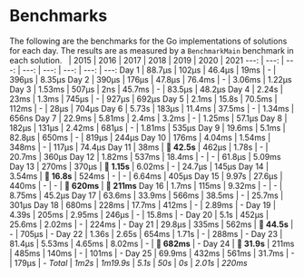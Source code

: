 # Benchmarks
The following are the benchmarks for the Go implementations of solutions for each day. The results are as measured by a `BenchmarkMain` benchmark in each solution.
 &nbsp;  | 2015 | 2016 | 2017 | 2018 | 2019 | 2020 | 2021
 ---:  | ---:  | ---:  | ---:  | ---:  | ---:  | ---:  | ---: 
Day 1 | 88.7µs | 102µs | 46.4µs | 19ms | - | 396µs | 8.35µs
Day 2 | 390µs | 176µs | 47.8µs | 76.4ms | - | 3.06ms | 1.22µs
Day 3 | 1.53ms | 507µs | 2ns | 45.7ms | - | 83.5µs | 48.2µs
Day 4 | 2.24s | 23ms | 1.3ms | 745µs | - | 927µs | 692µs
Day 5 | 2.1ms | 15.8s | 70.5ms | 112ms | - | 28µs | 704µs
Day 6 | 5.73s | 183µs | 11.4ms | 37.5ms | - | 1.34ms | 656ns
Day 7 | 22.9ms | 5.81ms | 2.4ms | 3.2ms | - | 1.25ms | 57.1µs
Day 8 | 182µs | 131µs | 2.42ms | 681µs | - | 1.81ms | 535µs
Day 9 | 19.6ms | 5.1ms | 82.8µs | 650ms | - | 819µs | 244µs
Day 10 | 176ms | 4.04ms | 1.54ms | 348ms | - | 117µs | 74.4µs
Day 11 | 38ms | **🔴 42.5s** | 462µs | 1.78s | - | 20.7ms | 360µs
Day 12 | 1.82ms | 537ms | 18.4ms | - | - | 61.8µs | 5.09ms
Day 13 | 270ms | 370µs | **🔴 1.15s** | 6.02ms | - | 24.7µs | 145µs
Day 14 | 3.54ms | **🔴 16.8s** | 524ms | - | - | 6.64ms | 405µs
Day 15 | 9.97s | 27.6µs | 440ms | - | - | **🔴 620ms** | **🔴 211ms**
Day 16 | 1.7ms | 115ms | 9.32ms | - | - | 8.75ms | 45.2µs
Day 17 | 63.6ms | 33.9ms | 566ms | 38.5ms | - | 25.7ms | 301µs
Day 18 | 680ms | 228ms | 17.7ms | 412ms | - | 2.89ms | -
Day 19 | 4.39s | 205ms | 2.95ms | 246µs | - | 15.8ms | -
Day 20 | 5.1s | 452µs | 25.6ms | 2.02ms | - | 224ms | -
Day 21 | 29.8µs | 335ms | 562ms | **🔴 44.5s** | - | 705µs | -
Day 22 | 1.36s | 2.65s | 654ms | 1.71s | - | 288ms | -
Day 23 | 81.4µs | 5.53ms | 4.65ms | 8.02ms | - | **🔴 682ms** | -
Day 24 | **🔴 31.9s** | 211ms | 485ms | 140ms | - | 101ms | -
Day 25 | 69.9ms | 432ms | 561ms | 31.7ms | - | 179µs | -
*Total* | *1m2s* | *1m19.9s* | *5.1s* | *50s* | *0s* | *2.01s* | *220ms*